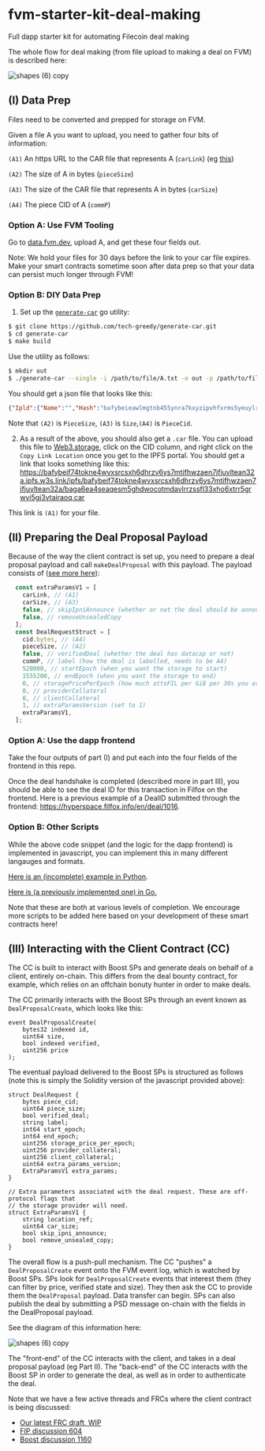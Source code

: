 # fvm-starter-kit-deal-making
Full dapp starter kit for automating Filecoin deal making

The whole flow for deal making (from file upload to making a deal on FVM) is described here: 

![shapes (6) copy](https://user-images.githubusercontent.com/782153/224225887-1a546129-62b5-41e8-b98d-eb52fe35fac8.png)

## (I) Data Prep

Files need to be converted and prepped for storage on FVM. 

Given a file A you want to upload, you need to gather four bits of information:

`(A1)` An https URL to the CAR file that represents A (`carLink`) (eg [this](https://bafybeif74tokne4wvxsrcsxh6dhrzv6ys7mtifhwzaen7jfjuvltean32a.ipfs.w3s.link/ipfs/bafybeif74tokne4wvxsrcsxh6dhrzv6ys7mtifhwzaen7jfjuvltean32a/baga6ea4seaqesm5ghdwocotmdavlrrzssfl33xho6xtrr5grwyi5gj3vtairaoq.car))

`(A2)` The size of A in bytes (`pieceSize`) 

`(A3)` The size of the CAR file that represents A in bytes (`carSize`) 

`(A4)` The piece CID of A (`commP`)


### Option A: Use FVM Tooling

Go to [data.fvm.dev](https://data.fvm.dev), upload A, and get these four fields out. 

Note: We hold your files for 30 days before the link to your car file expires. Make your smart contracts sometime soon after data prep so that your data can persist much longer through FVM!

### Option B: DIY Data Prep

1. Set up the [`generate-car`](https://github.com/tech-greedy/generate-car) go utility:

```bash
$ git clone https://github.com/tech-greedy/generate-car.git
$ cd generate-car
$ make build
```

Use the utility as follows:

```bash
$ mkdir out
$ ./generate-car --single -i /path/to/file/A.txt -o out -p /path/to/file/
```

You should get a json file that looks like this:
```json
{"Ipld":{"Name":"","Hash":"bafybeieawlmgtnb455ynra7kxyzipvhfxrms5yeuylr4w7dbpx7w4e6tqe","Size":0,"Link":[{"Name":"shapes.png","Hash":"bafybeigeisbcozxm7xyuf6vviijjg5fm2ptha2ciuyvjfdaedunhdfwsee","Size":1687130,"Link":null}]},"DataCid":"bafybeieawlmgtnb455ynra7kxyzipvhfxrms5yeuylr4w7dbpx7w4e6tqe","PieceCid":"baga6ea4seaqesm5ghdwocotmdavlrrzssfl33xho6xtrr5grwyi5gj3vtairaoq","PieceSize":2097152,"CidMap":{"":{"IsDir":true,"Cid":"bafybeieawlmgtnb455ynra7kxyzipvhfxrms5yeuylr4w7dbpx7w4e6tqe"},"shapes.png":{"IsDir":false,"Cid":"bafybeigeisbcozxm7xyuf6vviijjg5fm2ptha2ciuyvjfdaedunhdfwsee"}}}
```

Note that `(A2)` is `PieceSize`, `(A3)` is `Size`,`(A4)` is `PieceCid`. 

2. As a result of the above, you should also get a `.car` file. You can upload this file to [Web3.storage](https://web3.storage/), click on the CID column, and right click on the `Copy Link Location` once you get to the IPFS portal. You should get a link that looks something like this: https://bafybeif74tokne4wvxsrcsxh6dhrzv6ys7mtifhwzaen7jfjuvltean32a.ipfs.w3s.link/ipfs/bafybeif74tokne4wvxsrcsxh6dhrzv6ys7mtifhwzaen7jfjuvltean32a/baga6ea4seaqesm5ghdwocotmdavlrrzssfl33xho6xtrr5grwyi5gj3vtairaoq.car

This link is `(A1)` for your file.


## (II) Preparing the Deal Proposal Payload

Because of the way the client contract is set up, you need to prepare a deal proposal payload and call `makeDealProposal` with this payload. The payload consists of ([see more here](https://github.com/filecoin-project/fvm-starter-kit-deal-making/blob/main/frontend/src/components/Inputs.js)):

```javascript
  const extraParamsV1 = [
    carLink, // (A1)
    carSize, // (A3)
    false, // skipIpniAnnounce (whether or not the deal should be announced to IPNI indexers, set to false)
    false, // removeUnsealedCopy
  ];
  const DealRequestStruct = [
    cid.bytes, // (A4)
    pieceSize, // (A2)
    false, // verifiedDeal (whether the deal has datacap or not)
    commP, // label (how the deal is labelled, needs to be A4)
    520000, // startEpoch (when you want the storage to start)
    1555200, // endEpoch (when you want the storage to end)
    0, // storagePricePerEpoch (how much attoFIL per GiB per 30s you are offering for this deat, set to 0 for a free deal)
    0, // providerCollateral
    0, // clientCollateral
    1, // extraParamsVersion (set to 1)
    extraParamsV1,
  ];
```

### Option A: Use the dapp frontend

Take the four outputs of part (I) and put each into the four fields of the frontend in this repo. 

Once the deal handshake is completed (described more in part III), you should be able to see the deal ID for this transaction in Filfox on the frontend. Here is a previous example of a DealID submitted through the frontend: https://hyperspace.filfox.info/en/deal/1016.

### Option B: Other Scripts

While the above code snippet (and the logic for the dapp frontend) is implemented in javascript, you can implement this in many different langauges and formats. 

[Here is an (incomplete) example in Python](https://github.com/lotus-web3/dotStorage-deal-renewal/blob/main/scripts/renew.py). 

[Here is (a previously implemented one) in Go.](https://github.com/nonsense/datadaotool)

Note that these are both at various levels of completion. We encourage more scripts to be added here based on your development of these smart contracts here!

## (III) Interacting with the Client Contract (CC)

The CC is built to interact with Boost SPs and generate deals on behalf of a client, entirely on-chain. This differs from the deal bounty contract, for example, which relies on an offchain bonuty hunter in order to make deals.

The CC primarily interacts with the Boost SPs through an event known as `DealProposalCreate`, which looks like this:

```solidity
event DealProposalCreate(
    bytes32 indexed id,
    uint64 size,
    bool indexed verified,
    uint256 price
);
```

The eventual payload delivered to the Boost SPs is structured as follows (note this is simply the Solidity version of the javascript provided above):

```solidity
struct DealRequest {
    bytes piece_cid;
    uint64 piece_size;
    bool verified_deal;
    string label;
    int64 start_epoch;
    int64 end_epoch;
    uint256 storage_price_per_epoch;
    uint256 provider_collateral;
    uint256 client_collateral;
    uint64 extra_params_version;
    ExtraParamsV1 extra_params;
}

// Extra parameters associated with the deal request. These are off-protocol flags that
// the storage provider will need.
struct ExtraParamsV1 {
    string location_ref;
    uint64 car_size;
    bool skip_ipni_announce;
    bool remove_unsealed_copy;
}

```

The overall flow is a push-pull mechanism. The CC "pushes" a `DealProposalCreate` event onto the FVM event log, which is watched by Boost SPs. SPs look for `DealProposalCreate` events that interest them (they can filter by price, verified state and size). They then ask the CC to provide them the `DealProposal` payload. Data transfer can begin. SPs can also publish the deal by submitting a PSD message on-chain with the fields in the DealProposal payload.

See the diagram of this information here:

![shapes (6) copy](https://user-images.githubusercontent.com/782153/224235188-f1b2ecfc-c88b-4efb-9896-b90ec5c3152f.png)

The "front-end" of the CC interacts with the client, and takes in a deal proposal payload (eg Part II). The "back-end" of the CC interacts with the Boost SP in order to generate the deal, as well as in order to authenticate the deal. 

Note that we have a few active threads and FRCs where the client contract is being discussed: 
 - [Our latest FRC draft, WIP](https://www.notion.so/WIP-Deal-Client-Contract-FRC-458e625f13b14c70bfdfe7ed64007b6c)
 - [FIP discussion 604](https://github.com/filecoin-project/FIPs/discussions/604)
 - [Boost discussion 1160](https://github.com/filecoin-project/boost/discussions/1160)
 
 

 

